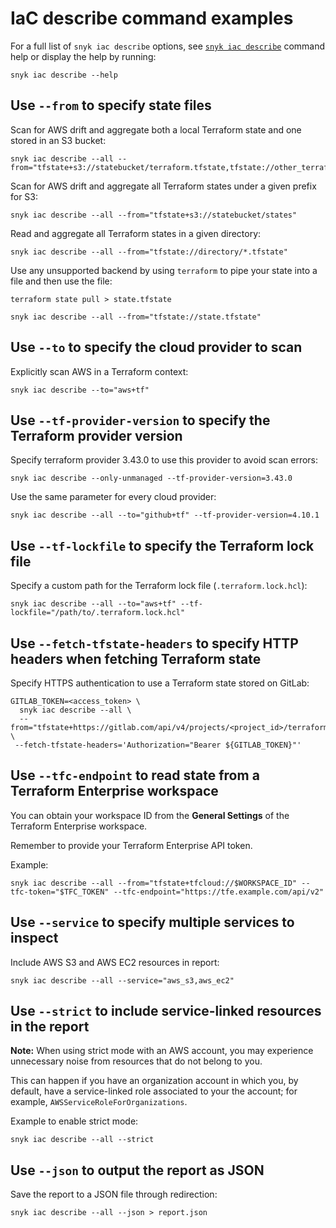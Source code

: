 # IaC describe command examples

For a full list of `snyk iac describe` options, see [`snyk iac describe`](../../../../snyk-cli/commands/iac-describe.md) command help or display the help by running:

```
snyk iac describe --help
```

## Use `--from` to specify state files

Scan for AWS drift and aggregate both a local Terraform state and one stored in an S3 bucket:

```
snyk iac describe --all --from="tfstate+s3://statebucket/terraform.tfstate,tfstate://other_terraform.tfstate"
```

Scan for AWS drift and aggregate all Terraform states under a given prefix for S3:

```
snyk iac describe --all --from="tfstate+s3://statebucket/states"
```

Read and aggregate all Terraform states in a given directory:

```
snyk iac describe --all --from="tfstate://directory/*.tfstate"
```

Use any unsupported backend by using `terraform` to pipe your state into a file and then use the file:

```
terraform state pull > state.tfstate

snyk iac describe --all --from="tfstate://state.tfstate"
```

## Use `--to` to specify the cloud provider to scan

Explicitly scan AWS in a Terraform context:

```
snyk iac describe --to="aws+tf"
```

## Use `--tf-provider-version` to specify the Terraform provider version

Specify terraform provider 3.43.0 to use this provider to avoid scan errors:

```
snyk iac describe --only-unmanaged --tf-provider-version=3.43.0
```

Use the same parameter for every cloud provider:

```
snyk iac describe --all --to="github+tf" --tf-provider-version=4.10.1
```

## Use `--tf-lockfile` to specify the Terraform lock file

Specify a custom path for the Terraform lock file (`.terraform.lock.hcl`):

```
snyk iac describe --all --to="aws+tf" --tf-lockfile="/path/to/.terraform.lock.hcl"
```

## Use `--fetch-tfstate-headers` to specify HTTP headers when fetching Terraform state

Specify HTTPS authentication to use a Terraform state stored on GitLab:

```
GITLAB_TOKEN=<access_token> \
  snyk iac describe --all \
  --from="tfstate+https://gitlab.com/api/v4/projects/<project_id>/terraform/state/<path_to_state>" \
 --fetch-tfstate-headers='Authorization="Bearer ${GITLAB_TOKEN}"'
```

## Use `--tfc-endpoint` to read state from a Terraform Enterprise workspace

You can obtain your workspace ID from the **General Settings** of the Terraform Enterprise workspace.

Remember to provide your Terraform Enterprise API token.

Example:

```
snyk iac describe --all --from="tfstate+tfcloud://$WORKSPACE_ID" --tfc-token="$TFC_TOKEN" --tfc-endpoint="https://tfe.example.com/api/v2"
```

## Use `--service` to specify multiple services to inspect

Include AWS S3 and AWS EC2 resources in report:

```
snyk iac describe --all --service="aws_s3,aws_ec2"
```

## Use `--strict` to include service-linked resources in the report

**Note:** When using strict mode with an AWS account, you may experience unnecessary noise from resources that do not belong to you.

This can happen if you have an organization account in which you, by default, have a service-linked role associated to your the account; for example, `AWSServiceRoleForOrganizations`.

Example to enable strict mode:

```
snyk iac describe --all --strict
```

## Use `--json` to output the report as JSON

Save the report to a JSON file through redirection:

```
snyk iac describe --all --json > report.json
```

